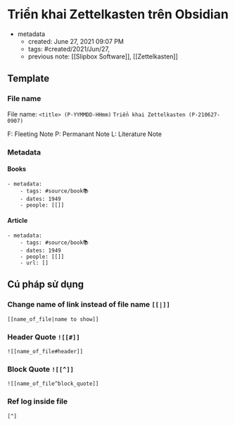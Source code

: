 # Triển khai Zettelkasten trên Obsidian

- metadata
	- created: June 27, 2021 09:07 PM
	- tags: #created/2021/Jun/27,
	- previous note: [[Slipbox Software]], [[Zettelkasten]]

## Template
### File name
File name: `<title> (P-YYMMDD-HHmm)`
	`Triển khai Zettelkasten (P-210627-0907)`

F: Fleeting Note
P: Permanant Note
L: Literature Note


### Metadata
#### Books
```
- metadata:
	- tags: #source/book📚
	- dates: 1949
	- people: [[]]
```

#### Article
```
- metadata:
	- tags: #source/book📚
	- dates: 1949
	- people: [[]]
	- url: []
```

## Cú pháp sử dụng
### Change name of link instead of file name `[[|]]` 
`[[name_of_file|name to show]]`
### Header Quote `![[#]]`
`![[name_of_file#header]]`
### Block Quote `![[^]]`
`![[name_of_file^block_quote]]`
### Ref log inside file
`[^]`